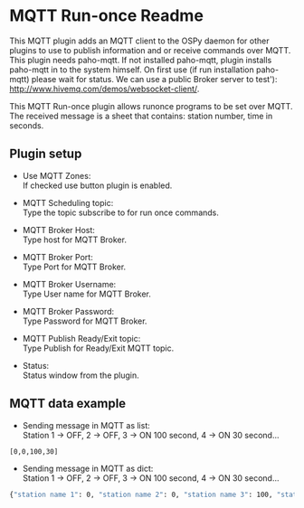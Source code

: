 MQTT Run-once Readme
====

This MQTT plugin adds an MQTT client to the OSPy daemon for other plugins to use to publish information and or receive commands over MQTT. This plugin needs paho-mqtt. If not installed paho-mqtt, plugin installs paho-mqtt in to the system himself. On first use (if run installation paho-mqtt) please wait for status. We can use a public Broker server to test'): http://www.hivemq.com/demos/websocket-client/.

This MQTT Run-once plugin allows runonce programs to be set over MQTT. The received message is a sheet that contains: station number, time in seconds. 

Plugin setup
-----------

* Use MQTT Zones:  
  If checked use button plugin is enabled.  

* MQTT Scheduling topic:  
  Type the topic subscribe to for run once commands.  

* MQTT Broker Host:  
  Type host for MQTT Broker.

* MQTT Broker Port:  
  Type Port for MQTT Broker.

* MQTT Broker Username:  
  Type User name for MQTT Broker.

* MQTT Broker Password:  
  Type Password for MQTT Broker.

* MQTT Publish Ready/Exit topic:  
  Type Publish for Ready/Exit MQTT topic.

* Status:  
Status window from the plugin.


MQTT data example
-----------

* Sending message in MQTT as list:  
  Station 1 -> OFF, 2 -> OFF, 3 -> ON 100 second, 4 -> ON 30 second...  
```bash
[0,0,100,30]    
``` 

* Sending message in MQTT as dict:  
  Station 1 -> OFF, 2 -> OFF, 3 -> ON 100 second, 4 -> ON 30 second...  
```bash
{"station name 1": 0, "station name 2": 0, "station name 3": 100, "station name 4": 30}  
```  
